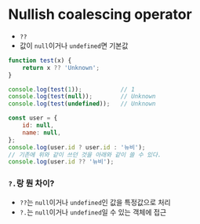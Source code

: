 # Nullish coalescing operator
- `??`
- 값이 `null`이거나 `undefined`면 기본값

```javascript
function test(x) {
    return x ?? 'Unknown';
}

console.log(test(1));           // 1
console.log(test(null));        // Unknown
console.log(test(undefined));   // Unknown
```
```javascript
const user = {
    id: null,
    name: null,
};
console.log(user.id ? user.id : '뉴비');
// 기존에 위와 같이 쓰던 것을 아래와 같이 쓸 수 있다.
console.log(user.id ?? '뉴비');
```

### `?.`랑 뭔 차이?
- `??`는 `null`이거나 `undefined`인 값을 특정값으로 처리
- `?.`는 `null`이거나 `undefined`일 수 있는 객체에 접근
